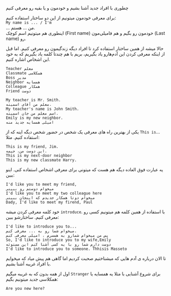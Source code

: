 چطوری با افراد جدید آشنا بشیم و خودمون و یا بقیه‌ رو معرفی کنیم

برای معرفی خودمون میتونیم از این دو ساختار استفاده کنیم:<br>
```My name is ... / I'm```<br>
... من ... هستم.<br>
اینطوری هم میتونیم اسم کوچک (First name) خودمون رو بگیم و هم فامیلی‌مون (Last name) رو.

حالا میشه از همین ساختار استفاده کرد تا افراد دیگه زندگیمون رو معرفی کنیم. اما قبل از اینکه معرفی کردن این آدم‌هارو یاد بگیریم، بریم با هم چندتا کلمه یاد بگیریم که به خود این اشخاص اشاره کنیم.
```
Teacher معلم
Classmate همکلاسی
Boss مدیر
Neighbor همسایه
Colleague همکار
Friend دوست
```

```
My teacher is Mr. Smith.
معلم من آقای اسمیته.
My teacher's name is John Smith.
اسم معلم من جان اسمیته.
Emily is my new neighbor.
امیلی همسایه جدید منه
```


یکی از بهترین راه های معرفی یک شخص در حضور شخص دیگه اینه که از `This is`... استفاده کنیم. مثلا:
```
This is my friend, Jim.
این دوست من، جیمه.
This is my next-door neighbor
This is my new classmate Harry.
```
یه عبارت فوق العاده دیگه هم هست که میتونی برای معرفی اشخاص استفاده کنی. اینو ببین:
```
I'd like you to meet my friend,
میخوام دوستم رو ببینی
I'd like you to meet my two colleague here
میخوام دوتا همکار جدیدم که اینجان ببینی
Dady, I'd like to meet my firend, Paul

```
خود کلمه معرفی کردن میشه `introduce`. با استفاده از همین کلمه هم میتونیم کسی رو معرفی کنیم. ساختارشو ببین:
```
I'd like to introduce you to...
میخوام شما رو به ... معرفی کنم.
پس من میخوام شمارو به همسرم ، امیلی معرفی کنم
So, I'd like to introduce you to my wife,Emily
دوست دارم شما رو با یه کسی آشنا کنم این مستوئه
I'd like to introduce you to someone. Thhisis Masseto

```
تا الان درباره ی آدم هایی که میشناختیم صحبت کردیم اما گاهی هم پیش میاد که میخوایم با افراد غریبه آشنا بشیم.

اول از همه بدون که به غریبه میگیم 
`Stranger`
برای شروع آشنایی با مثلا یه همسایه یا همکلاسی جدید میتونیم بگیم:
```
Are you new here?
```

